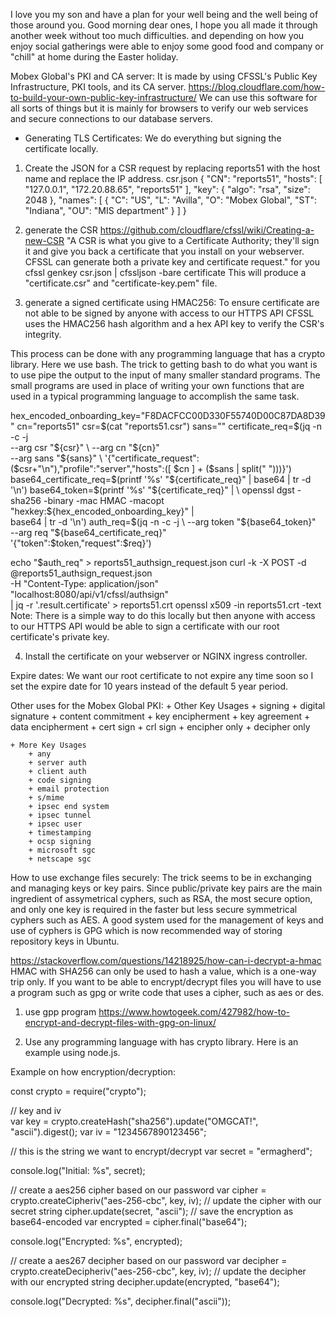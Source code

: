 I love you my son and have a plan for your well being and the well being of those around you.
Good morning dear ones,
I hope you all made it through another week without too much difficulties. and depending on how you enjoy social gatherings were able to enjoy some good food and company or "chill" at home during the Easter holiday.


Mobex Global's PKI and CA server:
It is made by using CFSSL's Public Key Infrastructure, PKI tools, and its CA server.
https://blog.cloudflare.com/how-to-build-your-own-public-key-infrastructure/
We can use this software for all sorts of things but it is mainly for browsers to verify our web services and secure connections to our database servers.
- Generating TLS Certificates: We do everything but signing the certificate locally.
1. Create the JSON for a CSR request by replacing reports51 with the host name and replace the IP address.
csr.json
{
  "CN": "reports51",
  "hosts": [
    "127.0.0.1",
    "172.20.88.65",
    "reports51"
  ],
  "key": {
    "algo": "rsa",
    "size": 2048
  },
  "names": [
      {
        "C": "US",
        "L": "Avilla",
        "O": "Mobex Global",
        "ST": "Indiana",
        "OU": "MIS department"
      }
  ]
}
2. generate the CSR 
https://github.com/cloudflare/cfssl/wiki/Creating-a-new-CSR
"A CSR is what you give to a Certificate Authority; they'll sign it and give you back a certificate that you install on your webserver. CFSSL can generate both a private key and certificate request." for you
cfssl genkey csr.json | cfssljson -bare certificate
This will produce a "certificate.csr" and "certificate-key.pem" file.

3. generate a signed certificate using HMAC256:
To ensure certificate are not able to be signed by anyone with access to our HTTPS API CFSSL uses the HMAC256 hash algorithm and a hex API key to verify the CSR's integrity. 

This process can be done with any programming language that has a crypto library.  Here we use bash.  The trick to getting bash to do what you want is to use pipe the output to the input of many smaller standard programs.  The small programs are used in place of writing your own functions that are used in a typical programming language to accomplish the same task.

hex_encoded_onboarding_key="F8DACFCC00D330F55740D00C87DA8D39"
cn="reports51"
csr=$(cat "reports51.csr")
sans=""
certificate_req=$(jq -n -c -j \
                    --arg csr  "${csr}" \
                    --arg cn   "${cn}" \
                    --arg sans "${sans}" \
                    '{"certificate_request":($csr+"\n"),"profile":"server","hosts":([ $cn ] + ($sans | split(" ")))}')
base64_certificate_req=$(printf '%s' "${certificate_req}" | base64 | tr -d '\n')
base64_token=$(printf '%s' "${certificate_req}" | \
                openssl dgst -sha256 -binary -mac HMAC -macopt "hexkey:${hex_encoded_onboarding_key}" | \
                base64 | tr -d '\n')
auth_req=$(jq -n -c -j \
             --arg token "${base64_token}" \
             --arg req "${base64_certificate_req}" \
             '{"token":$token,"request":$req}')

echo "$auth_req" > reports51_authsign_request.json
curl -k -X POST -d @reports51_authsign_request.json \
    -H "Content-Type: application/json" \
    "localhost:8080/api/v1/cfssl/authsign" \
    | jq -r '.result.certificate' > reports51.crt
openssl x509 -in reports51.crt -text
Note: There is a simple way to do this locally but then anyone with access to our HTTPS API would be able to sign a certificate with our root certificate's private key.

4. Install the certificate on your webserver or NGINX ingress controller.

Expire dates: We want our root certificate to not expire any time soon so I set the expire date for 10 years instead of the default 5 year period.

Other uses for the Mobex Global PKI:
	+ Other Key Usages
		+ signing
		+ digital signature
		+ content commitment
		+ key encipherment
		+ key agreement
		+ data encipherment
		+ cert sign
		+ crl sign
		+ encipher only
		+ decipher only
		
	+ More Key Usages
		+ any
		+ server auth
		+ client auth
		+ code signing
		+ email protection
		+ s/mime
		+ ipsec end system
		+ ipsec tunnel
		+ ipsec user
		+ timestamping
		+ ocsp signing
		+ microsoft sgc
		+ netscape sgc


How to use exchange files securely:
The trick seems to be in exchanging and managing keys or key pairs. Since public/private key pairs are the main ingredient of assymetrical cyphers, such as RSA, the most secure option, and only one key is required in the faster but less secure symmetrical cyphers such as AES.  A good system used for the management of keys and use of cyphers is GPG which is now recommended way of storing repository keys in Ubuntu.

https://stackoverflow.com/questions/14218925/how-can-i-decrypt-a-hmac
HMAC with SHA256 can only be used to hash a value, which is a one-way trip only. If you want to be able to encrypt/decrypt files you will have to use a program such as gpg or write code that uses a cipher, such as aes or des.

1. use gpp program
https://www.howtogeek.com/427982/how-to-encrypt-and-decrypt-files-with-gpg-on-linux/

2. Use any programming language with has crypto library.  Here is an example using node.js.

Example on how encryption/decryption:

const crypto = require("crypto");

// key and iv   
var key = crypto.createHash("sha256").update("OMGCAT!", "ascii").digest();
var iv = "1234567890123456";

// this is the string we want to encrypt/decrypt
var secret = "ermagherd";

console.log("Initial: %s", secret);

// create a aes256 cipher based on our password
var cipher = crypto.createCipheriv("aes-256-cbc", key, iv);
// update the cipher with our secret string
cipher.update(secret, "ascii");
// save the encryption as base64-encoded
var encrypted = cipher.final("base64");

console.log("Encrypted: %s", encrypted);

// create a aes267 decipher based on our password
var decipher = crypto.createDecipheriv("aes-256-cbc", key, iv);
// update the decipher with our encrypted string
decipher.update(encrypted, "base64");

console.log("Decrypted: %s", decipher.final("ascii"));

